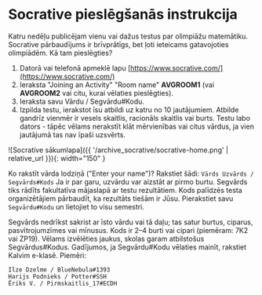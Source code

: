 # Socrative pieslēgšanās instrukcija 

Katru nedēļu publicējam vienu vai dažus testus par olimpiāžu matemātiku. 
Socrative pārbaudījums ir brīvprātīgs, bet ļoti ieteicams gatavojoties olimpiādēm.
Kā tam pieslēgties?

1. Datorā vai telefonā apmeklē lapu [https://www.socrative.com/](https://www.socrative.com/)
2. Ieraksta "Joining an Activity" "Room name" **AVGROOM1** (vai **AVGROOM2** vai citu, 
   kurai vēlaties pieslēgties). 
3. Ieraksta savu Vārdu / Segvārdu#Kodu.
4. Izpilda testu, ierakstot īsu atbildi uz katru no 10 jautājumiem.
   Atbilde gandrīz vienmēr ir vesels skaitlis, racionāls skaitlis vai burts. 
   Testu labo dators - tāpēc vēlams nerakstīt klāt mērvienības vai citus vārdus, 
   ja vien jautājumā tas nav īpaši uzsvērts.

![Socrative sākumlapa]({{ '/archive_socrative/socrative-home.png' | relative_url }}){: width="150" }

Ko rakstīt vārda lodziņā ("Enter your name")?
Rakstiet šādi: `Vārds Uzvārds / Segvārds#Kods`
Ja ir par garu, uzvārdu var aizstāt ar pirmo burtu. Segvārds tiks 
rādīts fakultatīva mājaslapā ar testu rezultātiem.
Kods palīdzēs testa organizētājiem pārbaudīt, ka rezultāts tiešām ir Jūsu.
Pierakstiet savu `Segvārdu#Kodu` un lietojiet to visu semestri.

Segvārds nedrīkst sakrist ar īsto vārdu vai tā daļu; tas satur burtus, 
ciparus, pasvītrojumzīmes vai mīnusus.
Kods ir 2–4 burti vai cipari (piemēram: 7K2 vai ZP19).
Vēlams izvēlēties jaukus, skolas garam atbilstošus Segvārdus#Kodus.
Gadījumos, ja Segvārdu#Kodu vēlaties mainīt, rakstiet Kalvim e-klasē. Piemēri:

```
Ilze Dzelme / BlueNebula#1393
Harijs Podnieks / Potter#SSH
Ēriks V. / Pirmskaitlis_17#ECDH
```
